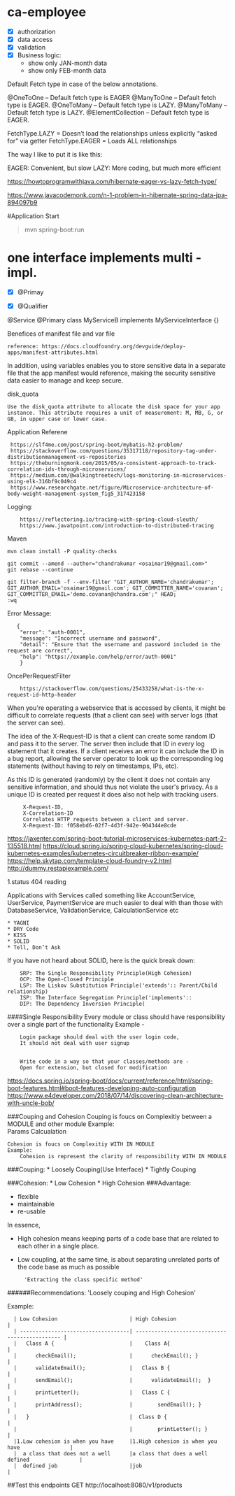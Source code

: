 # ca-employee


-[x] authorization
-[x] data access
-[x] validation
-[x] Business logic: 
  * show only JAN-month data
  * show only FEB-month data

Default Fetch type in case of the below annotations.

@OneToOne – Default fetch type is EAGER
@ManyToOne – Default fetch type is EAGER.
@OneToMany – Default fetch type is LAZY.
@ManyToMany – Default fetch type is LAZY.
@ElementCollection – Default fetch type is EAGER.

FetchType.LAZY = Doesn’t load the relationships unless explicitly “asked for” via getter
FetchType.EAGER = Loads ALL relationships

The way I like to put it is like this:

EAGER: Convenient, but slow
LAZY: More coding, but much more efficient

https://howtoprogramwithjava.com/hibernate-eager-vs-lazy-fetch-type/



https://www.javacodemonk.com/n-1-problem-in-hibernate-spring-data-jpa-894097b9


#Application Start
> mvn spring-boot:run

# one interface implements multi -impl.
-[x] @Primay
-[x] @Qualifier


@Service
@Primary
class MyServiceB implements MyServiceInterface {}

Benefices of manifest file and var file

    reference: https://docs.cloudfoundry.org/devguide/deploy-apps/manifest-attributes.html

In addition, using variables enables you to store sensitive data in a separate file that the app manifest would reference, making the security sensitive data easier to manage and keep secure.

disk_quota

    Use the disk_quota attribute to allocate the disk space for your app instance. This attribute requires a unit of measurement: M, MB, G, or GB, in upper case or lower case.

Application Referene
    
     https://slf4me.com/post/spring-boot/mybatis-h2-problem/
     https://stackoverflow.com/questions/35317118/repository-tag-under-distributionmanagement-vs-repositories
     https://theburningmonk.com/2015/05/a-consistent-approach-to-track-correlation-ids-through-microservices/
     https://medium.com/@walkingtreetech/logs-monitoring-in-microservices-using-elk-316bf9c049c4
     https://www.researchgate.net/figure/Microservice-architecture-of-body-weight-management-system_fig5_317423158
     
Logging:
        
        https://reflectoring.io/tracing-with-spring-cloud-sleuth/
        https://www.javatpoint.com/introduction-to-distributed-tracing
             
Maven
    
    mvn clean install -P quality-checks
         
    git commit --amend --author="chandrakumar <osaimar19@gmail.com>"
    git rebase --continue

    git filter-branch -f --env-filter "GIT_AUTHOR_NAME='chandrakumar'; GIT_AUTHOR_EMAIL='osaimar19@gmail.com'; GIT_COMMITTER_NAME='covanan'; GIT_COMMITTER_EMAIL='demo.covanan@chandra.com';" HEAD;
    :wq
    
Error Message:
    
       {
        "error": "auth-0001",
        "message": "Incorrect username and password",
        "detail": "Ensure that the username and password included in the request are correct",
        "help": "https://example.com/help/error/auth-0001"
    	}    
    	
 OncePerRequestFilter
 
        https://stackoverflow.com/questions/25433258/what-is-the-x-request-id-http-header
        
 When you're operating a webservice that is accessed by clients, it might be difficult to correlate requests (that a client can see) with server logs (that the server can see).
 
 The idea of the X-Request-ID is that a client can create some random ID and pass it to the server. The server then include that ID in every log statement that it creates. If a client receives an error it can include the ID in a bug report, allowing the server operator to look up the corresponding log statements (without having to rely on timestamps, IPs, etc).
 
 As this ID is generated (randomly) by the client it does not contain any sensitive information, and should thus not violate the user's privacy. As a unique ID is created per request it does also not help with tracking users.
 
         X-Request-ID,
         X-Correlation-ID
         Correlates HTTP requests between a client and server.	
         X-Request-ID: f058ebd6-02f7-4d3f-942e-904344e8cde


https://jaxenter.com/spring-boot-tutorial-microservices-kubernetes-part-2-135518.html
https://cloud.spring.io/spring-cloud-kubernetes/spring-cloud-kubernetes-examples/kubernetes-circuitbreaker-ribbon-example/
https://help.skytap.com/template-cloud-foundry-v2.html
http://dummy.restapiexample.com/

1.status 404 reading

Applications with Services called something like AccountService, UserService, PaymentService are much easier to deal with than those with DatabaseService, ValidationService, CalculationService etc

    * YAGNI
    * DRY Code
    * KISS
    * SOLID
    * Tell, Don’t Ask


If you have not heard about SOLID, here is the quick break down:

        SRP: The Single Responsibility Principle(High Cohesion)
        OCP: The Open-Closed Principle
        LSP: The Liskov Substitution Principle('extends':: Parent/Child relationship)
        ISP: The Interface Segregation Principle('implements'::
        DIP: The Dependency Inversion Principle(

####Single Responsibility
Every module or class should have responsibility 
over a single part of the functionality
 Example -
 
        Login package should deal with the user login code,
        It should not deal with user signup

        
        Write code in a way so that your classes/methods are -
        Open for extension, but closed for modification
        
https://docs.spring.io/spring-boot/docs/current/reference/html/spring-boot-features.html#boot-features-developing-auto-configuration
https://www.e4developer.com/2018/07/14/discovering-clean-architecture-with-uncle-bob/ 

###Couping and Cohesion
    Couping is foucs on Complexitiy between a MODULE and other module 
    Example:  
        Params Calcualation
         
    Cohesion is foucs on Complexitiy WITH IN MODULE
    Example: 
        Cohesion is represent the clarity of responsibility WITH IN MODULE
###Couping: 
    * Loosely Couping(Use Interface)
    * Tightly Couping

###Cohesion: 
    * Low Cohesion
    * High Cohesion
###Advantage:
  * flexible
  * maintainable
  * re-usable 
          
In essence, 
* High cohesion means keeping parts of a code base that are related to each other in a single place. 
* Low coupling, at the same time, is about separating unrelated parts of the code base as much as possible
 
        'Extracting the class specific method'
 
######Recommendations:   'Loosely couping and High Cohesion'

   Example:
      
      | Low Cohesion                       | High Cohesion                                  |
      | -----------------------------------| ---------------------------------------------- |
      |   Class A {                        |    Class A{                                    |
      |      checkEmail();                 |      checkEmail(); }                           |
      |      validateEmail();              |   Class B {                                    |         
      |      sendEmail();                  |      validateEmail();  }                       |
      |      printLetter();                |   Class C {                                    |
      |      printAddress();               |        sendEmail(); }                          |
      |   }                                |  Class D {                                     | 
      |                                    |        printLetter(); }                        |
      |1.Low cohesion is when you have     |1.High cohesion is when you have                |
      |  a class that does not a well      |a class that does a well defined                |
      |  defined job                       |job                                             |


##Test this endpoints
    GET http://localhost:8080/v1/products